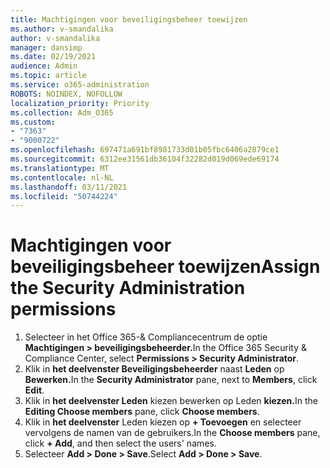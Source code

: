 ```yaml
---
title: Machtigingen voor beveiligingsbeheer toewijzen
ms.author: v-smandalika
author: v-smandalika
manager: dansimp
ms.date: 02/19/2021
audience: Admin
ms.topic: article
ms.service: o365-administration
ROBOTS: NOINDEX, NOFOLLOW
localization_priority: Priority
ms.collection: Adm_O365
ms.custom:
- "7363"
- "9000722"
ms.openlocfilehash: 697471a691bf8981733d01b05fbc6406a2879ce1
ms.sourcegitcommit: 6312ee31561db36104f32282d019d069ede69174
ms.translationtype: MT
ms.contentlocale: nl-NL
ms.lasthandoff: 03/11/2021
ms.locfileid: "50744224"
---
```

# <a name="assign-the-security-administration-permissions"></a><span data-ttu-id="8e323-102">Machtigingen voor beveiligingsbeheer toewijzen</span><span class="sxs-lookup"><span data-stu-id="8e323-102">Assign the Security Administration permissions</span></span>

1. <span data-ttu-id="8e323-103">Selecteer in het Office 365-& Compliancecentrum de optie **Machtigingen > beveiligingsbeheerder.**</span><span class="sxs-lookup"><span data-stu-id="8e323-103">In the Office 365 Security & Compliance Center, select **Permissions > Security Administrator**.</span></span>
2. <span data-ttu-id="8e323-104">Klik in **het deelvenster Beveiligingsbeheerder** naast **Leden** op **Bewerken.**</span><span class="sxs-lookup"><span data-stu-id="8e323-104">In the **Security Administrator** pane, next to **Members**, click **Edit**.</span></span>
3. <span data-ttu-id="8e323-105">Klik in **het deelvenster Leden** kiezen bewerken op Leden **kiezen.**</span><span class="sxs-lookup"><span data-stu-id="8e323-105">In the **Editing Choose members** pane, click **Choose members**.</span></span>
4. <span data-ttu-id="8e323-106">Klik in **het deelvenster** Leden kiezen op **+ Toevoegen** en selecteer vervolgens de namen van de gebruikers.</span><span class="sxs-lookup"><span data-stu-id="8e323-106">In the **Choose members** pane, click **+ Add**, and then select the users' names.</span></span>
5. <span data-ttu-id="8e323-107">Selecteer **Add > Done > Save**.</span><span class="sxs-lookup"><span data-stu-id="8e323-107">Select **Add > Done > Save**.</span></span>

